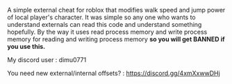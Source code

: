 A simple external cheat for roblox that modifies walk speed and jump power of local player's character. It was simple so any one who wants to understand externals can read this code and understand something hopefully. By the way it uses read process memory and write process memory for reading and writing process memory **so you will get BANNED if you use this.**

My discord user : dimu0771

You need new external/internal offsets? : https://discord.gg/4xmXxwwDHj
